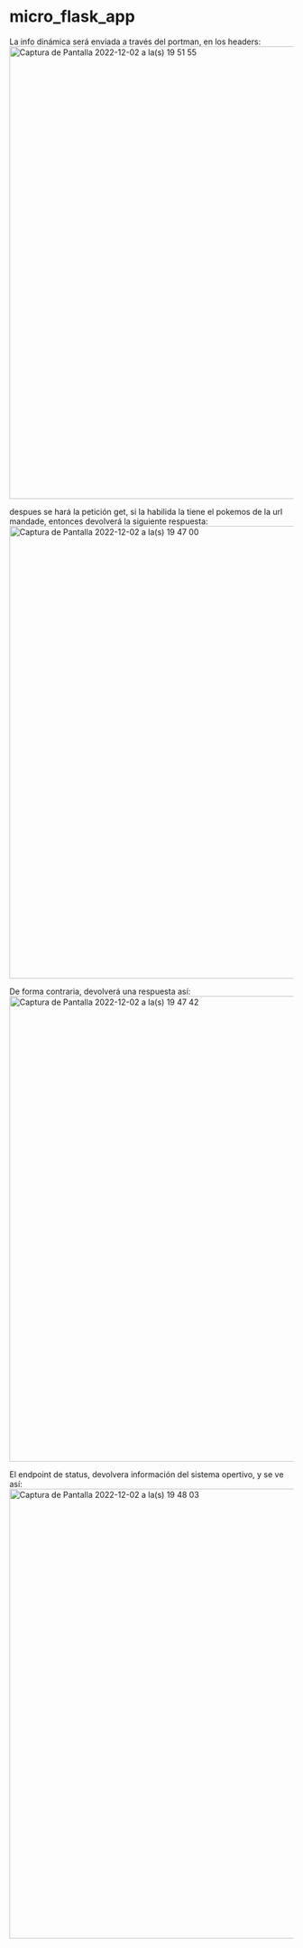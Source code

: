 # micro_flask_app

La info dinámica será enviada a través del portman, en los headers:<img width="803" alt="Captura de Pantalla 2022-12-02 a la(s) 19 51 55" src="https://user-images.githubusercontent.com/106636680/205417281-f5ec41fa-c3d9-4cea-bb26-7c2478e773f0.png">


despues se hará la petición get, si la habilida la tiene el pokemos de la url mandade, entonces devolverá la siguiente respuesta:<img width="803" alt="Captura de Pantalla 2022-12-02 a la(s) 19 47 00" src="https://user-images.githubusercontent.com/106636680/205417209-a40c5114-decd-493a-9773-2650de0853ff.png">

De forma contraria, devolverá una respuesta así: <img width="826" alt="Captura de Pantalla 2022-12-02 a la(s) 19 47 42" src="https://user-images.githubusercontent.com/106636680/205417222-5a6d44ca-2fb1-4b73-8cf3-702808a4ea9c.png">

El endpoint de status, devolvera información del sistema opertivo, y se ve así: <img width="798" alt="Captura de Pantalla 2022-12-02 a la(s) 19 48 03" src="https://user-images.githubusercontent.com/106636680/205417241-38f92bcf-2466-4869-b829-9a44872a8c93.png">

